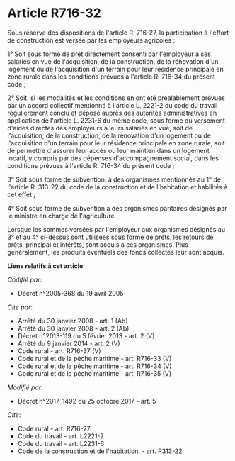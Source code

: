 # Article R716-32

Sous réserve des dispositions de l'article R. 716-27, la participation à l'effort de construction est versée par les
employeurs agricoles :

1° Soit sous forme de prêt directement consenti par l'employeur à ses salariés en vue de l'acquisition, de la construction,
de la rénovation d'un logement ou de l'acquisition d'un terrain pour leur résidence principale en zone rurale dans les
conditions prévues à l'article R. 716-34  du présent code ;

2° Soit, si les modalités et les conditions en ont été préalablement prévues par un accord collectif mentionné à l'article L.
2221-2 du code du travail régulièrement conclu et déposé auprès des autorités administratives en application de l'article L.
2231-6 du même code, sous forme du versement d'aides directes des employeurs à leurs salariés en vue, soit de l'acquisition,
de la construction, de la rénovation d'un logement ou de l'acquisition d'un terrain pour leur résidence principale en zone
rurale, soit de permettre d'assurer leur accès ou leur maintien dans un logement locatif, y compris par des dépenses
d'accompagnement social, dans les conditions prévues à l'article R. 716-34 du présent code ;

3° Soit sous forme de subvention, à des organismes mentionnés au 1° de l'article R. 313-22 du code de la construction et de
l'habitation et habilités à cet effet ;

4° Soit sous forme de subvention à des organismes paritaires désignés par le ministre en charge de l'agriculture.

Lorsque les sommes versées par l'employeur aux organismes désignés au 3° et au 4° ci-dessus sont utilisées sous forme de
prêts, les retours de prêts, principal et intérêts, sont acquis à ces organismes. Plus généralement, les produits éventuels
des fonds collectés leur sont acquis.

**Liens relatifs à cet article**

_Codifié par_:

  - Décret n°2005-368 du 19 avril 2005

_Cité par_:

  - Arrêté du 30 janvier 2008 - art. 1 (Ab)
  - Arrêté du 30 janvier 2008 - art. 2 (Ab)
  - Décret n°2013-119 du 5 février 2013 - art. 2 (V)
  - Arrêté du 9 janvier 2014 - art. 2 (V)
  - Code rural - art. R716-37 (V)
  - Code rural et de la pêche maritime - art. R716-33 (V)
  - Code rural et de la pêche maritime - art. R716-34 (V)
  - Code rural et de la pêche maritime - art. R716-35 (V)

_Modifié par_:

  - Décret n°2017-1492 du 25 octobre 2017 - art. 5

_Cite_:

  - Code rural - art. R716-27
  - Code du travail - art. L2221-2
  - Code du travail - art. L2231-6
  - Code de la construction et de l'habitation. - art. R313-22
